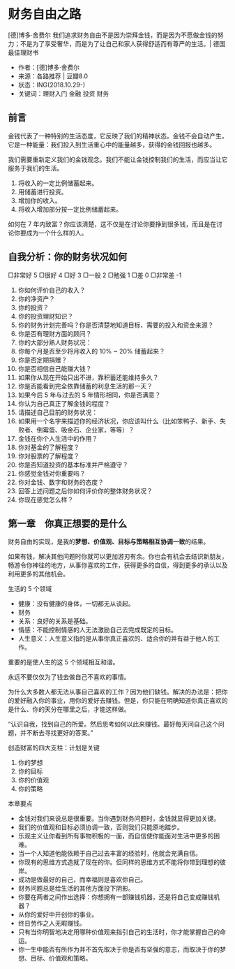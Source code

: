 # 财务自由之路
[德]博多·舍费尔
我们追求财务自由不是因为崇拜金钱，而是因为不愿做金钱的努力；不是为了享受奢华，而是为了让自己和家人获得舒适而有尊严的生活。| 德国最佳理财书
* 作者：[德]博多·舍费尔
* 来源：各路推荐 | 豆瓣8.0
* 状态：ING(2018.10.29-)
* 关键词：理财入门 金融 投资 财务

[time]:<20181029>
## 前言
金钱代表了一种特别的生活态度，它反映了我们的精神状态。金钱不会自动产生，它是一种能量：我们投入到生活重心中的能量越多，获得的金钱回报也越多。

我们需要重新定义我们的金钱观念。我们不能让金钱控制我们的生活，而应当让它服务于我们的生活。

1. 将收入的一定比例储蓄起来。
2. 用储蓄进行投资。
3. 增加你的收入。
4. 将收入增加部分按一定比例储蓄起来。

如何在 7 年内致富？你应该清楚，这不仅是在讨论你要挣到很多钱，而且是在讨论你要成为一个什么样的人。

## 自我分析：你的财务状况如何

□非常好 5
□很好 4
□好 3
□一般 2
□勉强 1
□差 0
□非常差 -1

1. 你如何评价自己的收入？
2. 你的净资产？
3. 你的投资？
4. 你的投资理财知识？
5. 你的财务计划完善吗？你是否清楚地知道目标、需要的投入和资金来源？
6. 你是否有理财方面的顾问？
7. 你的大部分熟人财务状况：
8. 你每个月是否至少将月收入的 10% ~ 20% 储蓄起来？
9. 你是否定期捐赠？
10. 你是否相信自己能赚大钱？
11. 如果你从现在开始只出不进，靠积蓄还能维持多久？
12. 你是否能看到完全依靠储蓄的利息生活的那一天？
13. 如果今后 5 年与过去的 5 年情形相同，你是否满意？
14. 你认为自己真正了解金钱的程度？
15. 请描述自己目前的财务状况：
16. 如果用一个名字来描述你的经济状况，你应该叫什么（比如笨鸭子、新手、失败者、倒霉蛋、吸金石、企业家，等等）？
17. 金钱在你个人生活中的作用？
18. 你对基金的了解程度？
19. 你对股票的了解程度？
20. 你是否知道投资的基本标准并严格遵守？
21. 你感觉金钱对你重要吗？
22. 你对金钱、数字和财务的态度？
23. 回答上述问题之后你如何评价你的整体财务状况？
24. 你现在感觉怎么样？

## 第一章　你真正想要的是什么

财务自由的实现，是我的**梦想、价值观、目标与策略相互协调一致**的结果。

如果有钱，解决其他问题时你就可以更加游刃有余。你也会有机会去结识新朋友，畅游令你神往的地方，从事你喜欢的工作，获得更多的自信，得到更多的承认以及利用更多的其他机会。

生活的 5 个领域
- 健康：没有健康的身体，一切都无从谈起。
- 财务
- 关系：良好的关系是基础。
- 情感：不能控制情感的人无法激励自己去完成既定的目标。
- 人生意义：人生意义指的是从事你真正喜欢的、适合你的并有益于他人的工作。

重要的是使人生的这 5 个领域相互和谐。

永远不要仅仅为了钱去做自己不喜欢的事情。

为什么大多数人都无法从事自己喜欢的工作？因为他们缺钱。解决的办法是：把你的爱好融入你的事业，用你的爱好去赚钱。但是，你只能在明确知道你真正喜欢的是什么、你的天分在哪里之后，才能这样做。

“认识自我，找到自己的所爱。然后思考如何以此来赚钱。最好每天问自己这个问题，并不断去寻找更好的答案。”

创造财富的四大支柱：计划是关键
1. 你的梦想
2. 你的目标
3. 你的价值观
4. 你的策略

本章要点
- 金钱对我们来说总是很重要。当你遇到财务问题时，金钱就显得更加关键。
- 我们的价值观和目标必须协调一致，否则我们只能原地踏步。
- 乐观主义让你看到所有事物积极的一面，而自信使你能面对生活中更多的困难。
- 当一个人知道他能依赖于自己过去丰富的经验时，他就会充满自信。
- 你现有的思维方式造就了现在的你。但同样的思维方式不能将你带到理想的彼岸。
- 成功是做最好的自己，而幸福则是喜欢你自己。
- 财务问题总是给生活的其他方面投下阴影。
- 你要在两者之间作出选择：你想拥有一部赚钱机器，还是将自己变成赚钱机器？
- 从你的爱好中开创你的事业。
- 终日劳作之人无暇赚钱。
- 只有当你明智地决定用哪种价值观来指引自己的生活时，你才能掌握自己的命运。
- 你一生中能否有所作为并不首先取决于你是否有坚强的意志，而取决于你的梦想、目标、价值观和策略。

